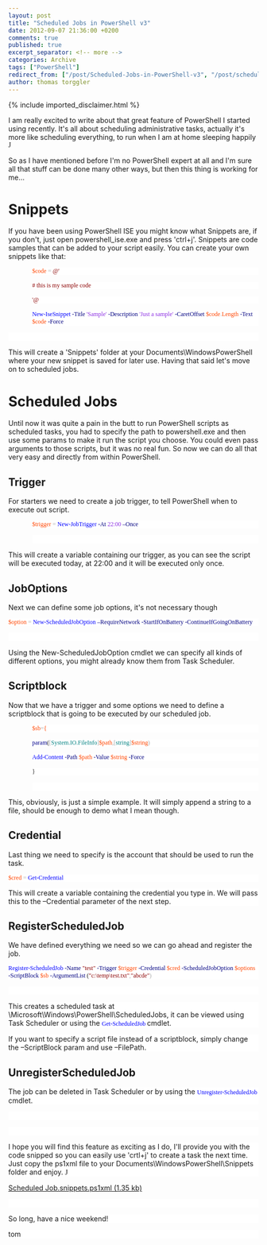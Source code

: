 ```yaml
---
layout: post
title: "Scheduled Jobs in PowerShell v3"
date: 2012-09-07 21:36:00 +0200
comments: true
published: true
excerpt_separator: <!-- more -->
categories: Archive
tags: ["PowerShell"]
redirect_from: ["/post/Scheduled-Jobs-in-PowerShell-v3", "/post/scheduled-jobs-in-powershell-v3"]
author: thomas torggler
---
```

<!-- more -->
{% include imported_disclaimer.html %}
<p>I am really excited to write about that great feature of PowerShell I started using recently. It's all about scheduling administrative tasks, actually it's more like scheduling everything, to run when I am at home sleeping happily <span style="font-family: Wingdings;">J</span></p>
<p>So as I have mentioned before I'm no PowerShell expert at all and I'm sure all that stuff can be done many other ways, but then this thing is working for me&hellip;</p>
<h1>Snippets</h1>
<p>If you have been using PowerShell ISE you might know what Snippets are, if you don't, just open powershell_ise.exe and press 'ctrl+j'. Snippets are code samples that can be added to your script easily. You can create your own snippets like that:</p>
<p style="background: white; margin-left: 36pt;"><span style="font-family: Lucida Console; font-size: 9pt;"><span style="color: orangered;">$code</span> <span style="color: darkgray;">=</span> <span style="color: darkred;">@' </span></span></p>
<p style="background: white; margin-left: 36pt;"><span style="color: darkred; font-family: Lucida Console; font-size: 9pt;"># this is my sample code </span></p>
<p style="background: white; margin-left: 36pt;"><span style="font-family: Lucida Console; font-size: 9pt;"><span style="color: darkred;">'@</span> </span></p>
<p style="background: white; margin-left: 36pt;"><span style="font-family: Lucida Console; font-size: 9pt;"><span style="color: blue;">New-IseSnippet</span> <span style="color: navy;">-Title</span> <span style="color: blueviolet;">'Sample'</span> <span style="color: navy;">-Description</span> <span style="color: blueviolet;">'Just a sample'</span> <span style="color: navy;">-CaretOffset</span> <span style="color: orangered;">$code<span style="color: darkgray;">.</span>Length <span style="color: navy;">-Text</span> $code</span> <span style="color: navy;">-Force</span> </span></p>
<p style="background: white;">&nbsp;</p>
<p>This will create a 'Snippets' folder at your Documents\WindowsPowerShell where your new snippet is saved for later use. Having that said let's move on to scheduled jobs.</p>
<h1>Scheduled Jobs</h1>
<p>Until now it was quite a pain in the butt to run PowerShell scripts as scheduled tasks, you had to specify the path to powershell.exe and then use some params to make it run the script you choose. You could even pass arguments to those scripts, but it was no real fun. So now we can do all that very easy and directly from within PowerShell.</p>
<h2>Trigger</h2>
<p>For starters we need to create a job trigger, to tell PowerShell when to execute out script.</p>
<p style="background: white; margin-left: 36pt;"><span style="font-family: Lucida Console; font-size: 9pt;"><span style="color: orangered;">$trigger</span> <span style="color: darkgray;">=</span> <span style="color: blue;">New-JobTrigger</span> <span style="color: navy;">-At</span> <span style="color: blueviolet;">22:00</span> <span style="color: navy;">&ndash;Once </span></span></p>
<p style="background: white; margin-left: 36pt;">&nbsp;</p>
<p>This will create a variable containing our trigger, as you can see the script will be executed today, at 22:00 and it will be executed only once.</p>
<h2>JobOptions</h2>
<p>Next we can define some job options, it's not necessary though</p>
<p style="background: white;"><span style="font-family: Lucida Console; font-size: 9pt;"><span style="color: orangered;">$option</span> <span style="color: darkgray;">=</span> <span style="color: blue;">New-ScheduledJobOption</span> <span style="color: navy;">&ndash;RequireNetwork -StartIfOnBattery</span> <span style="color: navy;">-ContinueIfGoingOnBattery </span></span></p>
<p style="background: white;">&nbsp;</p>
<p>Using the New-ScheduledJobOption cmdlet we can specify all kinds of different options, you might already know them from Task Scheduler.</p>
<h2>Scriptblock</h2>
<p>Now that we have a trigger and some options we need to define a scriptblock that is going to be executed by our scheduled job.</p>
<p style="background: white; margin-left: 36pt;"><span style="font-family: Lucida Console; font-size: 9pt;"><span style="color: orangered;">$sb<span style="color: darkgray;">=</span>{</span> </span></p>
<p style="background: white; margin-left: 36pt;"><span style="font-family: Lucida Console; font-size: 9pt;"> <span style="color: darkblue;">param</span>(<span style="color: darkgray;">[<span style="color: teal;">System.IO.FileInfo<span style="color: darkgray;">]<span style="color: orangered;">$path<span style="color: darkgray;">,[<span style="color: teal;">string<span style="color: darkgray;">]<span style="color: orangered;">$string</span>) </span></span></span></span></span></span></span></span></p>
<p style="background: white; margin-left: 36pt;"><span style="font-family: Lucida Console; font-size: 9pt;"> <span style="color: blue;">Add-Content</span> <span style="color: navy;">-Path</span> <span style="color: orangered;">$path</span> <span style="color: navy;">-Value</span> <span style="color: orangered;">$string</span> <span style="color: navy;">-Force</span> </span></p>
<p style="background: white; margin-left: 36pt;"><span style="font-family: Lucida Console; font-size: 9pt;">} </span></p>
<p style="background: white; margin-left: 36pt;">&nbsp;</p>
<p>This, obviously, is just a simple example. It will simply append a string to a file, should be enough to demo what I mean though.</p>
<h2>Credential</h2>
<p>Last thing we need to specify is the account that should be used to run the task.</p>
<p style="background: white;"><span style="font-family: Lucida Console; font-size: 9pt;"><span style="color: orangered;">$cred</span> <span style="color: darkgray;">=</span> <span style="color: blue;">Get-Credential</span></span></p>
<p style="background: white;"><span style="font-family: Lucida Console; font-size: 9pt;"><span style="color: blue;"></span></span></p>
<p style="background: white;">This will create a variable containing the credential you type in. We will pass this to the &ndash;Credential parameter of the next step.</p>
<h2>RegisterScheduledJob</h2>
<p>We have defined everything we need so we can go ahead and register the job.</p>
<p style="background: white;"><span style="font-family: Lucida Console; font-size: 9pt;"><span style="color: blue;">Register-ScheduledJob</span> <span style="color: navy;">-Name</span> <span style="color: darkred;">"test"</span> <span style="color: navy;">-Trigger</span> <span style="color: orangered;">$trigger</span> <span style="color: navy;">-Credential</span> <span style="color: orangered;">$cred</span> <span style="color: navy;">-ScheduledJobOption</span> <span style="color: orangered;">$options</span> <span style="color: navy;">-ScriptBlock</span> <span style="color: orangered;">$sb</span> <span style="color: navy;">-ArgumentList</span> (<span style="color: darkred;">"c:\temp\test.txt"<span style="color: darkgray;">,<span style="color: darkred;">"abcde"</span>)</span> </span></span></p>
<p style="background: white;">&nbsp;</p>
<p style="background: white;">This creates a scheduled task at \Microsoft\Windows\PowerShell\ScheduledJobs, it can be viewed using Task Scheduler or using the <span style="color: blue; font-family: Lucida Console; font-size: 9pt;">Get-ScheduledJob </span>cmdlet.</p>
<p style="background: white;">If you want to specify a script file instead of a scriptblock, simply change the &ndash;ScriptBlock param and use &ndash;FilePath.</p>
<h2>UnregisterScheduledJob</h2>
<p style="background: white;">The job can be deleted in Task Scheduler or by using the <span style="color: blue; font-family: Lucida Console; font-size: 9pt;">Unregister-ScheduledJob </span>cmdlet.</p>
<p style="background: white;">&nbsp;</p>
<p style="background: white;">&nbsp;</p>
<p style="background: white;">I hope you will find this feature as exciting as I do, I'll provide you with the code snipped so you can easily use 'crtl+j' to create a task the next time. Just copy the ps1xml file to your Documents\WindowsPowerShell\Snippets folder and enjoy. <span style="font-family: Wingdings;">J</span></p>
<p><a href="/FILES%2f2012%2f09%2fScheduled+Job.snippets.ps1xml.axdx">Scheduled Job.snippets.ps1xml (1.35 kb)</a>&nbsp;</p>
<p style="background: white;">&nbsp;</p>
<p style="background: white;">So long, have a nice weekend!</p>
<p style="background: white;">tom</p>
<p>&nbsp;</p>
